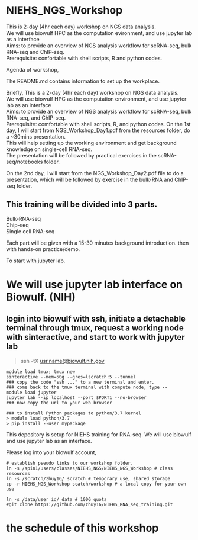 # NIEHS_NGS_Workshop <br>
This is 2-day (4hr each day) workshop on NGS data analysis.<br> 
We will use biowulf HPC as the computation evironment, and use jupyter lab as a interface  <br>
Aims: to provide an overview of NGS analysis workflow for scRNA-seq, bulk RNA-seq and ChIP-seq. <br>
Prerequisite: confortable with shell scripts, R and python codes.  

Agenda of workshop, 

The README.md contains information to set up the workplace. <br>

Briefly,
This is a 2-day (4hr each day) workshop on NGS data analysis.<br>
We will use biowulf HPC as the computation environment, and use jupyter lab as an interface <br>
Aims: to provide an overview of NGS analysis workflow for scRNA-seq, bulk RNA-seq, and ChIP-seq. <br>
Prerequisite: comfortable with shell scripts, R, and python codes. 
On the 1st day, I will start from NGS_Workshop_Day1.pdf from the resources folder, do a ~30mins presentation.<br>
This will help setting up the working environment and get background knowledge on single-cell RNA-seq. <br>
The presentation will be followed by practical exercises in the scRNA-seq/notebooks folder.
 
On the 2nd day, I will start from the NGS_Workshop_Day2.pdf file to do a presentation, which will be followed by exercise in the bulk-RNA and ChIP-seq folder. 


## This training will be divided into 3 parts. 

Bulk-RNA-seq <br>
Chip-seq<br>
Single cell RNA-seq <br> 

Each part will be given with a 15-30 minutes background introduction. 
then with hands-on practice/demo. 

To start with jupyter lab.

# We will use jupyter lab interface on Biowulf. (NIH)
## login into biowulf with ssh, initiate a detachable terminal through tmux, request a working node with sinteractive, and start to work with jupyter lab
> ssh -tX usr.name@biowulf.nih.gov <br>
```
module load tmux; tmux new
sinteractive --mem=50g --gres=lscratch:5 --tunnel 
### copy the code "ssh ..." to a new terminal and enter.
### come back to the tmux terminal with compute node, type --
module load jupyter
jupyter lab --ip localhost --port $PORT1 --no-browser 
### now copy the url to your web browser

### to install Python packages to python/3.7 kernel
> module load python/3.7
> pip install --user mypackage
```

This depository is setup for NIEHS training for RNA-seq.
We will use biowulf and use jupyter lab as an interface. 

Please log into your biowulf account, 
```
# establish pseudo links to our workshop folder. 
ln -s /spin1/users/classes/NIEHS_NGS/NIEHS_NGS_Workshop # class resources
ln -s /scratch/zhuy16/ scratch # temporary use, shared storage
cp -r NIEHS_NGS_Workshop scatch/workshop # a local copy for your own use

ln -s /data/user_id/ data # 100G quota
#git clone https://github.com/zhuy16/NIEHS_RNA_seq_training.git 
```
# the schedule of this workshop
